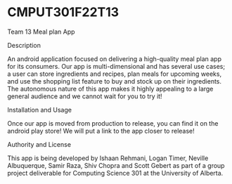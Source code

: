 # CMPUT301F22T13
Team 13 Meal plan App


Description 

An android application focused on delivering a high-quality meal plan app for its consumers. Our app is multi-dimensional and has several use cases; a user can store ingredients and recipes, plan meals for upcoming weeks, and use the shopping list feature to buy and stock up on their ingredients. The autonomous nature of this app makes it highly appealing to a large general audience and we cannot wait for you to try it!


Installation and Usage

Once our app is moved from production to release, you can find it on the android play store! We will put a link to the app closer to release!


Authority and License 

This app is being developed by Ishaan Rehmani, Logan Timer, Neville Albuquerque, Samir Raza, Shiv Chopra and Scott Gebert as part of a group project deliverable for Computing Science 301 at the University of Alberta. 

